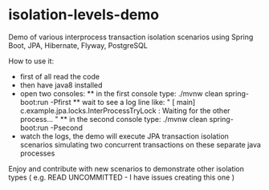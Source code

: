 # isolation-levels-demo
Demo of various interprocess transaction isolation scenarios using Spring Boot, JPA, Hibernate, Flyway, PostgreSQL


How to use it:


* first of all read the code
* then have java8 installed
* open two consoles:
** in the first console type: ./mvnw clean spring-boot:run -Pfirst
** wait to see a log line like: " [           main] c.example.jpa.locks.InterProcessTryLock  : Waiting for the other process...
"
** in the second console type: ./mvnw clean spring-boot:run -Psecond
* watch  the logs, the demo will execute JPA transaction isolation scenarios simulating two concurrent transactions on these separate java processes

Enjoy and contribute with new scenarios to demonstrate other isolation types ( e.g. READ UNCOMMITTED - I have issues creating this one )
